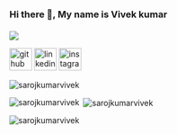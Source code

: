 ### Hi there 👋, My name is Vivek kumar
#### 
![](https://media-exp1.licdn.com/dms/image/C4E16AQFqd4tGfN799A/profile-displaybackgroundimage-shrink_350_1400/0/1607326760882?e=1615420800&v=beta&t=50UXY3IL2--lVxRUjQqdqfNAgswn92gcdFbNG5tQT_g)




[<img src='https://cdn.jsdelivr.net/npm/simple-icons@3.0.1/icons/github.svg' alt='github' height='40'>](https://github.com/https://github.com/sarojkumarvivek)  [<img src='https://cdn.jsdelivr.net/npm/simple-icons@3.0.1/icons/linkedin.svg' alt='linkedin' height='40'>](https://www.linkedin.com/in/https://www.linkedin.com/in/sarojkumarvivek/)  [<img src='https://cdn.jsdelivr.net/npm/simple-icons@3.0.1/icons/instagram.svg' alt='instagram' height='40'>](https://www.instagram.com/https://instagram.com/sarojkumarvivek/)  


<p align="left"> <img src="https://komarev.com/ghpvc/?username=sarojkumarvivek&label=Profile%20views&color=0e75b6&style=flat" alt="sarojkumarvivek" /> </p>


<p><img align="left" src="https://github-readme-stats.vercel.app/api/top-langs?username=sarojkumarvivek&show_icons=true&locale=en&layout=compact" alt="sarojkumarvivek" /></p>

<p>&nbsp;<img align="center" src="https://github-readme-stats.vercel.app/api?username=sarojkumarvivek&show_icons=true&locale=en" alt="sarojkumarvivek" /></p>

<p><img align="center" src="https://github-readme-streak-stats.herokuapp.com/?user=sarojkumarvivek&" alt="sarojkumarvivek" /></p>
<!--<p align="left"> <a href="https://github.com/ryo-ma/github-profile-trophy"><img src="https://github-profile-trophy.vercel.app/?username=sarojkumarvivek" alt="sarojkumarvivek" /></a> </p>
<p align="left"> <a href="https://twitter.com/" target="blank"><img src="https://img.shields.io/twitter/follow/?logo=twitter&style=for-the-badge" alt="" /></a> </p>
-->








 

<!--
**sarojkumarvivek/sarojkumarvivek** is a ✨ _special_ ✨ repository because its `README.md` (this file) appears on your GitHub profile.

Here are some ideas to get you started:

- 🔭 I’m currently working on ...
- 🌱 I’m currently learning ...
- 👯 I’m looking to collaborate on ...
- 🤔 I’m looking for help with ...
- 💬 Ask me about ...
- 📫 How to reach me: ...
- 😄 Pronouns: ...
- ⚡ Fun fact: ...
-->
